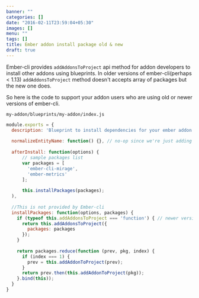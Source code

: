 ```yaml
---
banner: ""
categories: []
date: "2016-02-11T23:59:04+05:30"
images: []
menu: ""
tags: []
title: Ember addon install package old & new
draft: true
---
```


Ember-cli provides `addAddonsToProject` api method for addon developers to install other addons using blueprints. In older versions of ember-cli(perhaps < 1.13) `addAddonsToProject` method doesn't accepts array of packages but the new one does. 

So here is the code to support your addon users who are using old or newer versions of ember-cli.


<!--more-->



`my-addon/blueprints/my-addon/index.js`
```js
module.exports = {
  description: 'Blueprint to install dependencies for your ember addon projects',
  
  normalizeEntityName: function() {}, // no-op since we're just adding dependencies
  
  afterInstall: function(options) {
      // sample packages list
      var packages = [
        'ember-cli-mirage',
        'ember-metrics'
      ];
      
      this.installPackages(packages);
  ),
  
  //This is not provided by Ember-cli
  installPackages: function(options, packages) {
    if (typeof this.addAddonsToProject === 'function') { // newer versions of ember-cli
      return this.addAddonsToProject({
        packages: packages
      });
    }
    
    return packages.reduce(function (prev, pkg, index) {
      if (index === 1) {
        prev = this.addAddonToProject(prev);
      }
      return prev.then(this.addAddonToProject(pkg));
    }.bind(this));
  }
}
```